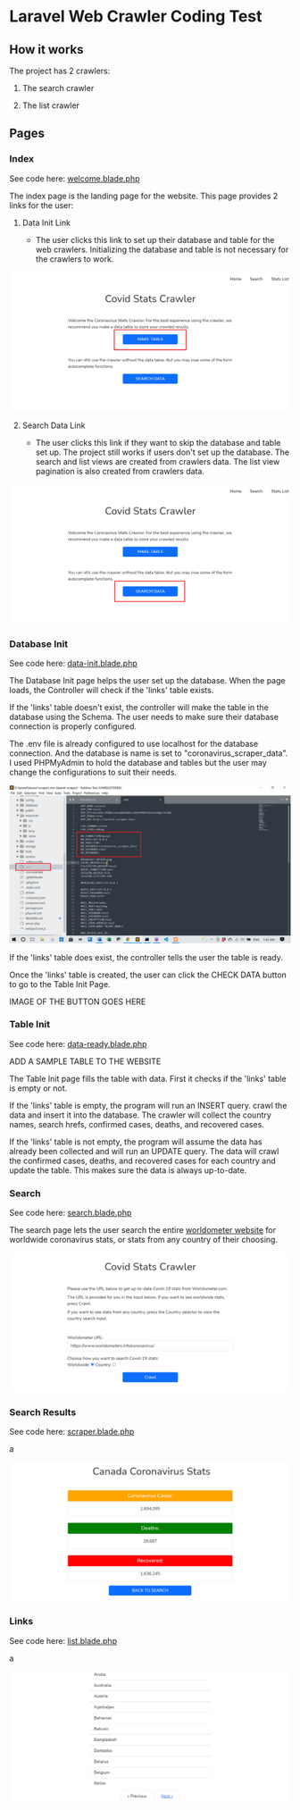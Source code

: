 # Laravel Web Crawler Coding Test

## How it works

The project has 2 crawlers:

1. The search crawler

2. The list crawler


## Pages

### Index

See code here: [welcome.blade.php](https://github.com/markoco14/laravel-scraper/blob/main/resources/views/welcome.blade.php)

The index page is the landing page for the website. This page provides 2 links for the user:

1. Data Init Link

	- The user clicks this link to set up their database and table for the web crawlers. Initializing the database and table is not necessary for the crawlers to work.

![image of data init button](resources/images/choose-data-init.png)

2. Search Data Link

	- The user clicks this link if they want to skip the database and table set up. The project still works if users don't set up the database. The search and list views are created from crawlers data. The list view pagination is also created from crawlers data.

![image of search button](resources/images/choose-search-stats.png)

### Database Init

See code here: [data-init.blade.php](https://github.com/markoco14/laravel-scraper/blob/main/resources/views/data-init.blade.php)

The Database Init page helps the user set up the database. When the page loads, the Controller will check if the 'links' table exists.

If the 'links' table doesn't exist, the controller will make the table in the database using the Schema. The user needs to make sure their database connection is properly configured.

The .env file is already configured to use localhost for the database connection. And the database is name is set to "coronavirus_scraper_data". I used PHPMyAdmin to hold the database and tables but the user may change the configurations to suit their needs.

![image of env db configs](/resources/images/env-db-configs.png)

If the 'links' table does exist, the controller tells the user the table is ready.

Once the 'links' table is created, the user can click the CHECK DATA button to go to the Table Init Page.

IMAGE OF THE BUTTON GOES HERE

### Table Init

See code here: [data-ready.blade.php](https://github.com/markoco14/laravel-scraper/blob/main/resources/views/data-ready.blade.php)

ADD A SAMPLE TABLE TO THE WEBSITE

The Table Init page fills the table with data. First it checks if the 'links' table is empty or not.

If the 'links' table is empty, the program will run an INSERT query. crawl the data and insert it into the database. The crawler will collect the country names, search hrefs, confirmed cases, deaths, and recovered cases.

If the 'links' table is not empty, the program will assume the data has already been collected and will run an UPDATE query. The data will crawl the confirmed cases, deaths, and recovered cases for each country and update the table. This makes sure the data is always up-to-date. 

### Search

See code here: [search.blade.php](https://github.com/markoco14/laravel-scraper/blob/main/resources/views/search.blade.php)

The search page lets the user search the entire [worldometer website](https://www.worldometers.info/coronavirus/) for worldwide coronavirus stats, or stats from any country of their choosing.

![the search page](/resources/images/search-page.png)

### Search Results

See code here: [scraper.blade.php](https://github.com/markoco14/laravel-scraper/blob/main/resources/views/scraper.blade.php)


a

![search results example](/resources/images/search-results-page.png)

### Links

See code here: [list.blade.php](https://github.com/markoco14/laravel-scraper/blob/main/resources/views/list.blade.php)

a

![paginated-links-example](/resources/images/links-page.png)

